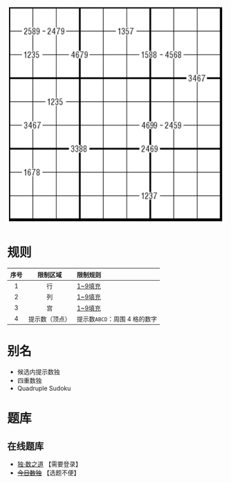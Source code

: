 ![](../../../images/sudoku/候选内提示数独.png)

# 规则

| 序号  |  限制区域   | 限制规则                |
|:---:|:-------:|:--------------------|
|  1  |    行    | [1~9填充]             |
|  2  |    列    | [1~9填充]             |
|  3  |    宫    | [1~9填充]             |
|  4  | 提示数（顶点） | 提示数`ABCD`：周围 4 格的数字 |

# 别名

- 候选内提示数独
- 四重数独
- Quadruple Sudoku

# 题库

## 在线题库

- [独·数之道](http://www.sudokufans.org.cn/lx/game.index.php?type=ts) 【需要登录】
- ~~[今日数独]~~ 【选题不便】

[1~9填充]: ../../../rules.md#1~9填充

[今日数独]: https://cn.sudoku.today/g-quadruple-sudoku/

